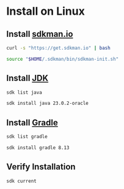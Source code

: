 # Install on Linux

## Install [sdkman.io](https://sdkman.io)

```bash
curl -s "https://get.sdkman.io" | bash
```

```bash
source "$HOME/.sdkman/bin/sdkman-init.sh"
```

## Install [JDK](https://www.oracle.com/java/technologies/downloads/)

```bash
sdk list java
```

```bash
sdk install java 23.0.2-oracle
```

## Install [Gradle](https://gradle.org)

```bash
sdk list gradle
```

```bash
sdk install gradle 8.13
```

## Verify Installation

```bash
sdk current
```